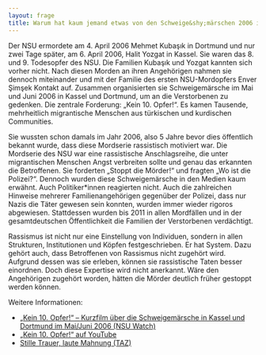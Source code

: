 ```yaml
---
layout: frage
title: Warum hat kaum jemand etwas von den Schweige&shy;märschen 2006 in Kassel und Dortmund mitbekommen?
---
```


Der NSU ermordete am 4. April 2006 Mehmet Kubaşık in Dortmund und nur zwei Tage später, am 6. April 2006, Halit Yozgat in Kassel. Sie waren das 8. und 9. Todesopfer des NSU. Die Familien Kubaşık und Yozgat kannten sich vorher nicht. Nach diesen Morden an ihren Angehörigen nahmen sie dennoch miteinander und mit der Familie des ersten NSU-Mordopfers Enver Şimşek Kontakt auf. Zusammen organisierten sie Schweigemärsche im Mai und Juni 2006 in Kassel und Dortmund, um an die Verstorbenen zu gedenken. Die zentrale Forderung: „Kein 10. Opfer!“. Es kamen Tausende, mehrheitlich migrantische Menschen aus türkischen und kurdischen Communities.

Sie wussten schon damals im Jahr 2006, also 5 Jahre bevor dies öffentlich bekannt wurde, dass diese Mordserie rassistisch motiviert war. Die Mordserie des NSU war eine rassistische Anschlagsreihe, die unter migrantischen Menschen Angst verbreiten sollte und genau das erkannten die Betroffenen. Sie forderten „Stoppt die Mörder!“ und fragten „Wo ist die Polizei?“. Dennoch wurden diese Schweigemärsche in den Medien kaum erwähnt. Auch Politiker\*innen reagierten nicht. Auch die zahlreichen Hinweise mehrerer Familienangehörigen gegenüber der Polizei, dass nur Nazis die Täter gewesen sein konnten, wurden immer wieder rigoros abgewiesen. Stattdessen wurden bis 2011 in allen Mordfällen und in der gesamtdeutschen Öffentlichkeit die Familien der Verstorbenen verdächtigt. 

Rassismus ist nicht nur eine Einstellung von Individuen, sondern in allen Strukturen, Institutionen und Köpfen festgeschrieben. Er hat System. Dazu gehört auch, dass Betroffenen von Rassismus nicht zugehört wird. Aufgrund dessen was sie erleben, können sie rassistische Taten besser einordnen. Doch diese Expertise wird nicht anerkannt. Wäre den Angehörigen zugehört worden, hätten die Mörder deutlich früher gestoppt werden können.

Weitere Informationen:

- [„Kein 10. Opfer!“ – Kurzfilm über die Schweigemärsche in Kassel und Dortmund im Mai/Juni 2006 (NSU Watch)](https://www.nsu-watch.info/2014/01/kein-10-opfer-kurzfilm-ueber-die-schweigemaersche-in-kassel-und-dortmund-im-maijuni-2006/)
- [„Kein 10. Opfer!“ auf YouTube](https://www.youtube.com/watch?v=ILTB-TPC7RY) 
- [Stille Trauer, laute Mahnung (TAZ)](https://taz.de/!420305/)
